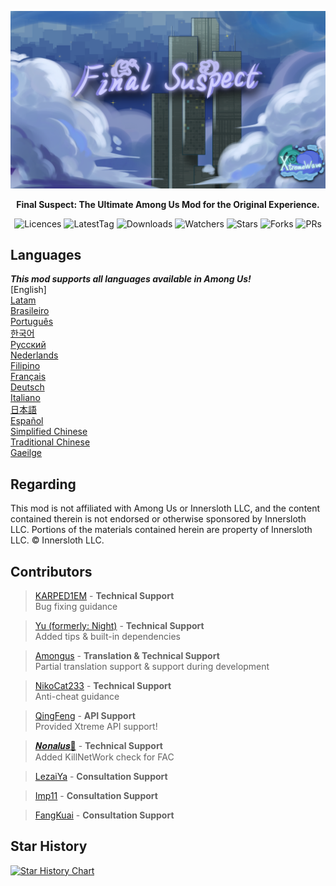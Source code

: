 <div align="center">

![FS-XW](Assets/LogoWithTeam.png)

**Final Suspect: The Ultimate Among Us Mod for the Original Experience.**

<img src="https://badgen.net/github/license/XtremeWave/FinalSuspect" alt="Licences">
<img src="https://badgen.net/github/tag/XtremeWave/FinalSuspect" alt="LatestTag">
<img src="https://badgen.net/github/assets-dl/XtremeWave/FinalSuspect" alt="Downloads">
<img src="https://badgen.net/github/watchers/XtremeWave/FinalSuspect" alt="Watchers">
<img src="https://badgen.net/github/stars/XtremeWave/FinalSuspect" alt="Stars">
<img src="https://badgen.net/github/forks/XtremeWave/FinalSuspect" alt="Forks">
<img src="https://badgen.net/github/prs/XtremeWave/FinalSuspect" alt="PRs">

</div>

## Languages
***This mod supports all languages available in Among Us!***<br>
[English] <br>
[Latam](README/README_es_LA.md)<br>
[Brasileiro](README/README_pt_BR.md)<br>
[Português](README/README_pt.md)<br>
[한국어](README/README_ko.md)<br>
[Русский](README/README_ru.md)<br>
[Nederlands](README/README_nl.md)<br>
[Filipino](README/README_tl.md)<br>
[Français](README/README_fr.md)<br>
[Deutsch](README/README_de.md)<br>
[Italiano](README_it.md)<br>
[日本語](README/README_ja.md)<br>
[Español](README/README_es.md)<br>
[Simplified Chinese](README_zh.md)<br>
[Traditional Chinese](README/README_zh_CHT.md)<br>
[Gaeilge](README/README_ga.md)<br>

## Regarding
This mod is not affiliated with Among Us or Innersloth LLC, and the content contained therein is not endorsed or otherwise sponsored by Innersloth LLC.
Portions of the materials contained herein are property of Innersloth LLC. © Innersloth LLC.

## Contributors
>[KARPED1EM](https://github.com/KARPED1EM) - **Technical Support**<br>
>Bug fixing guidance

>[Yu (formerly: Night)](https://github.com/Night-GUA) - **Technical Support**<br>
>Added tips & built-in dependencies

>[Amongus](https://github.com/XiezibanWrite) - **Translation & Technical Support**<br>
>Partial translation support & support during development

>[NikoCat233](https://github.com/NikoCat233) - **Technical Support**<br>
>Anti-cheat guidance

> [QingFeng](https://github.com/QingFeng-awa) - **API Support**<br>
>Provided Xtreme API support!

>[𝑵𝒐𝒏𝒂𝒍𝒖𝒔🍥](https://github.com/Reborn5537) - **Technical Support**<br>
>Added KillNetWork check for FAC

>[LezaiYa](https://github.com/LezaiYa1) - **Consultation Support**

>[Imp11](https://github.com/dabao40) - **Consultation Support**

>[FangKuai](https://github.com/FangKuaiYa) - **Consultation Support**

## Star History
[![Star History Chart](https://api.star-history.com/svg?repos=XtremeWave/FinalSuspect&type=Date)](https://star-history.com/#XtremeWave/FinalSuspect&Date)

